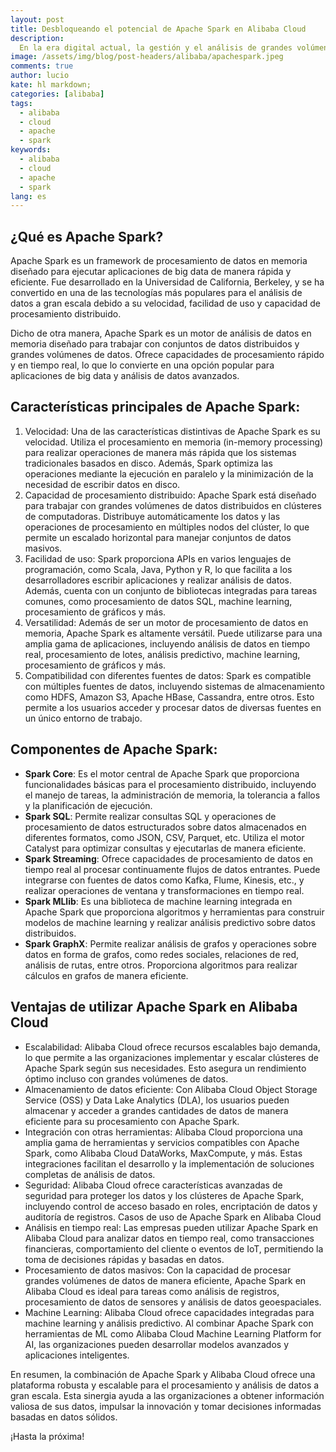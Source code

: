 ```yaml
---
layout: post
title: Desbloqueando el potencial de Apache Spark en Alibaba Cloud
description:
  En la era digital actual, la gestión y el análisis de grandes volúmenes de datos son cruciales para el éxito empresarial. Las organizaciones que pueden procesar y extraer información valiosa de sus datos tienen una ventaja competitiva significativa. En este sentido, las soluciones en la nube como Alibaba Cloud juegan un papel fundamental al proporcionar herramientas poderosas como Apache Spark para el procesamiento y análisis de datos a gran escala.
image: /assets/img/blog/post-headers/alibaba/apachespark.jpeg
comments: true
author: lucio
kate: hl markdown;
categories: [alibaba]
tags:
  - alibaba
  - cloud
  - apache
  - spark
keywords:
  - alibaba
  - cloud
  - apache
  - spark
lang: es
---
```


## ¿Qué es Apache Spark?
Apache Spark es un framework de procesamiento de datos en memoria diseñado para ejecutar aplicaciones de big data de manera rápida y eficiente. Fue desarrollado en la Universidad de California, Berkeley, y se ha convertido en una de las tecnologías más populares para el análisis de datos a gran escala debido a su velocidad, facilidad de uso y capacidad de procesamiento distribuido.

Dicho de otra manera, Apache Spark es un motor de análisis de datos en memoria diseñado para trabajar con conjuntos de datos distribuidos y grandes volúmenes de datos. Ofrece capacidades de procesamiento rápido y en tiempo real, lo que lo convierte en una opción popular para aplicaciones de big data y análisis de datos avanzados.

## Características principales de Apache Spark:

1. Velocidad: Una de las características distintivas de Apache Spark es su velocidad. Utiliza el procesamiento en memoria (in-memory processing) para realizar operaciones de manera más rápida que los sistemas tradicionales basados en disco. Además, Spark optimiza las operaciones mediante la ejecución en paralelo y la minimización de la necesidad de escribir datos en disco.
2. Capacidad de procesamiento distribuido: Apache Spark está diseñado para trabajar con grandes volúmenes de datos distribuidos en clústeres de computadoras. Distribuye automáticamente los datos y las operaciones de procesamiento en múltiples nodos del clúster, lo que permite un escalado horizontal para manejar conjuntos de datos masivos.
3. Facilidad de uso: Spark proporciona APIs en varios lenguajes de programación, como Scala, Java, Python y R, lo que facilita a los desarrolladores escribir aplicaciones y realizar análisis de datos. Además, cuenta con un conjunto de bibliotecas integradas para tareas comunes, como procesamiento de datos SQL, machine learning, procesamiento de gráficos y más.
4. Versatilidad: Además de ser un motor de procesamiento de datos en memoria, Apache Spark es altamente versátil. Puede utilizarse para una amplia gama de aplicaciones, incluyendo análisis de datos en tiempo real, procesamiento de lotes, análisis predictivo, machine learning, procesamiento de gráficos y más.
5. Compatibilidad con diferentes fuentes de datos: Spark es compatible con múltiples fuentes de datos, incluyendo sistemas de almacenamiento como HDFS, Amazon S3, Apache HBase, Cassandra, entre otros. Esto permite a los usuarios acceder y procesar datos de diversas fuentes en un único entorno de trabajo.

## Componentes de Apache Spark:

- **Spark Core**: Es el motor central de Apache Spark que proporciona funcionalidades básicas para el procesamiento distribuido, incluyendo el manejo de tareas, la administración de memoria, la tolerancia a fallos y la planificación de ejecución.
- **Spark SQL**: Permite realizar consultas SQL y operaciones de procesamiento de datos estructurados sobre datos almacenados en diferentes formatos, como JSON, CSV, Parquet, etc. Utiliza el motor Catalyst para optimizar consultas y ejecutarlas de manera eficiente.
- **Spark Streaming**: Ofrece capacidades de procesamiento de datos en tiempo real al procesar continuamente flujos de datos entrantes. Puede integrarse con fuentes de datos como Kafka, Flume, Kinesis, etc., y realizar operaciones de ventana y transformaciones en tiempo real.
- **Spark MLlib**: Es una biblioteca de machine learning integrada en Apache Spark que proporciona algoritmos y herramientas para construir modelos de machine learning y realizar análisis predictivo sobre datos distribuidos.
- **Spark GraphX**: Permite realizar análisis de grafos y operaciones sobre datos en forma de grafos, como redes sociales, relaciones de red, análisis de rutas, entre otros. Proporciona algoritmos para realizar cálculos en grafos de manera eficiente.

## Ventajas de utilizar Apache Spark en Alibaba Cloud

- Escalabilidad: Alibaba Cloud ofrece recursos escalables bajo demanda, lo que permite a las organizaciones implementar y escalar clústeres de Apache Spark según sus necesidades. Esto asegura un rendimiento óptimo incluso con grandes volúmenes de datos.
- Almacenamiento de datos eficiente: Con Alibaba Cloud Object Storage Service (OSS) y Data Lake Analytics (DLA), los usuarios pueden almacenar y acceder a grandes cantidades de datos de manera eficiente para su procesamiento con Apache Spark.
- Integración con otras herramientas: Alibaba Cloud proporciona una amplia gama de herramientas y servicios compatibles con Apache Spark, como Alibaba Cloud DataWorks, MaxCompute, y más. Estas integraciones facilitan el desarrollo y la implementación de soluciones completas de análisis de datos.
- Seguridad: Alibaba Cloud ofrece características avanzadas de seguridad para proteger los datos y los clústeres de Apache Spark, incluyendo control de acceso basado en roles, encriptación de datos y auditoría de registros.
Casos de uso de Apache Spark en Alibaba Cloud
- Análisis en tiempo real: Las empresas pueden utilizar Apache Spark en Alibaba Cloud para analizar datos en tiempo real, como transacciones financieras, comportamiento del cliente o eventos de IoT, permitiendo la toma de decisiones rápidas y basadas en datos.
- Procesamiento de datos masivos: Con la capacidad de procesar grandes volúmenes de datos de manera eficiente, Apache Spark en Alibaba Cloud es ideal para tareas como análisis de registros, procesamiento de datos de sensores y análisis de datos geoespaciales.
- Machine Learning: Alibaba Cloud ofrece capacidades integradas para machine learning y análisis predictivo. Al combinar Apache Spark con herramientas de ML como Alibaba Cloud Machine Learning Platform for AI, las organizaciones pueden desarrollar modelos avanzados y aplicaciones inteligentes.

En resumen, la combinación de Apache Spark y Alibaba Cloud ofrece una plataforma robusta y escalable para el procesamiento y análisis de datos a gran escala. Esta sinergia ayuda a las organizaciones a obtener información valiosa de sus datos, impulsar la innovación y tomar decisiones informadas basadas en datos sólidos.

¡Hasta la próxima!
